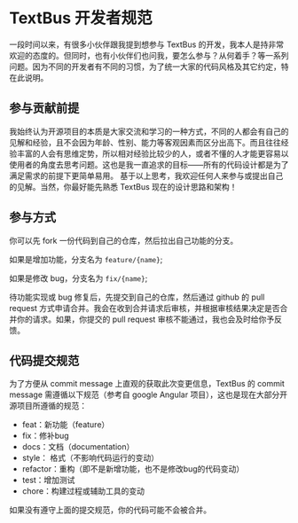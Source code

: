 TextBus 开发者规范
==============================


一段时间以来，有很多小伙伴跟我提到想参与 TextBus 的开发，我本人是持非常欢迎的态度的。但同时，也有小伙伴们也问我，要怎么参与？从何着手？等一系列问题。因为不同的开发者有不同的习惯，为了统一大家的代码风格及其它约定，特在此说明。

## 参与贡献前提

我始终认为开源项目的本质是大家交流和学习的一种方式，不同的人都会有自己的见解和经验，且不会因为年龄、性别、能力等客观因素而区分出高下。而且往往经验丰富的人会有思维定势，所以相对经验比较少的人，或者不懂的人才能更容易以使用者的角度去思考问题。这也是我一直追求的目标——所有的代码设计都是为了满足需求的前提下更简单易用。
基于以上思考，我欢迎任何人来参与或提出自己的见解。当然，你最好能先熟悉 TextBus 现在的设计思路和架构！

## 参与方式

你可以先 fork 一份代码到自己的仓库，然后拉出自己功能的分支。

如果是增加功能，分支名为 `feature/{name}`;

如果是修改 bug，分支名为 `fix/{name}`;

待功能实现或 bug 修复后，先提交到自己的仓库，然后通过 github 的 pull request 方式申请合并。我会在收到合并请求后审核，并根据审核结果决定是否合并你的请求。如果，你提交的 pull request 审核不能通过，我也会及时给你予反馈。

## 代码提交规范

为了方便从 commit message 上直观的获取此次变更信息，TextBus 的 commit message 需遵循以下规范（参考自 google Angular 项目），这也是现在大部分开源项目所遵循的规范：

+ feat：新功能（feature）
+ fix：修补bug
+ docs：文档（documentation）
+ style： 格式（不影响代码运行的变动）
+ refactor：重构（即不是新增功能，也不是修改bug的代码变动）
+ test：增加测试
+ chore：构建过程或辅助工具的变动

如果没有遵守上面的提交规范，你的代码可能不会被合并。

